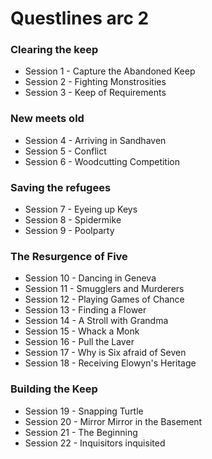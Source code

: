 # Questlines arc 2

### Clearing the keep

- Session 1 - Capture the Abandoned Keep
- Session 2 - Fighting Monstrosities
- Session 3 - Keep of Requirements

### New meets old

- Session 4 - Arriving in Sandhaven
- Session 5 - Conflict
- Session 6 - Woodcutting Competition

### Saving the refugees

- Session 7 - Eyeing up Keys
- Session 8 - Spidermike
- Session 9 - Poolparty

### The Resurgence of Five

- Session 10 - Dancing in Geneva
- Session 11 - Smugglers and Murderers
- Session 12 - Playing Games of Chance
- Session 13 - Finding a Flower
- Session 14 - A Stroll with Grandma
- Session 15 - Whack a Monk
- Session 16 - Pull the Laver
- Session 17 - Why is Six afraid of Seven
- Session 18 - Receiving Elowyn's Heritage

### Building the Keep

- Session 19 - Snapping Turtle
- Session 20 - Mirror Mirror in the Basement
- Session 21 - The Beginning
- Session 22 - Inquisitors inquisited

